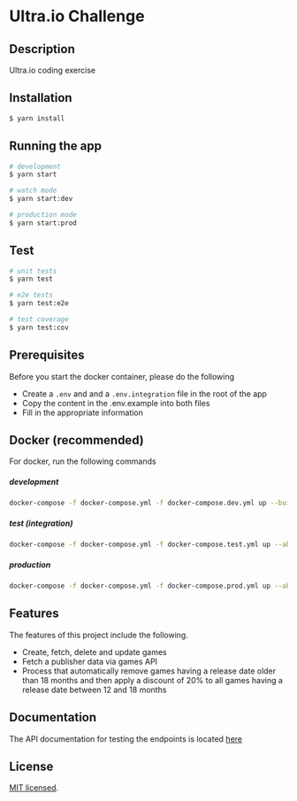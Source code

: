 # Ultra.io Challenge

## Description

Ultra.io coding exercise
## Installation

```bash
$ yarn install
```

## Running the app

```bash
# development
$ yarn start

# watch mode
$ yarn start:dev

# production mode
$ yarn start:prod
```

## Test

```bash
# unit tests
$ yarn test

# e2e tests
$ yarn test:e2e

# test coverage
$ yarn test:cov
```

## Prerequisites
Before you start the docker container, please do the following
- Create a `.env` and and a `.env.integration` file in the root of the app
- Copy the content in the .env.example into both files
- Fill in the appropriate information

## Docker (recommended)
For docker, run the following commands
##### development
```bash
docker-compose -f docker-compose.yml -f docker-compose.dev.yml up --build -d
```
##### test (integration)
```bash
docker-compose -f docker-compose.yml -f docker-compose.test.yml up --abort-on-container-exit --exit-code-from test
```
##### production
```bash
docker-compose -f docker-compose.yml -f docker-compose.prod.yml up --abort-on-container-exit
```

## Features
The features of this project include the following.

- Create, fetch, delete and update games
- Fetch a publisher data via games API
- Process that automatically remove games having a release date older than 18
  months and then apply a discount of 20% to all games having a release date between 12 and 18 months

## Documentation
The API documentation for testing the endpoints is located <a href="https://documenter.getpostman.com/view/9548350/UzBjso6p">here</a>

## License

[MIT licensed](LICENSE).
